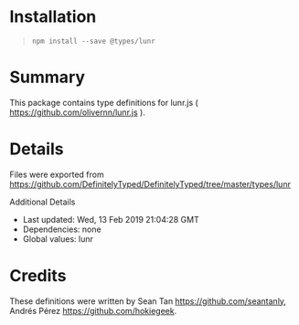 # Installation
> `npm install --save @types/lunr`

# Summary
This package contains type definitions for lunr.js ( https://github.com/olivernn/lunr.js ).

# Details
Files were exported from https://github.com/DefinitelyTyped/DefinitelyTyped/tree/master/types/lunr

Additional Details
 * Last updated: Wed, 13 Feb 2019 21:04:28 GMT
 * Dependencies: none
 * Global values: lunr

# Credits
These definitions were written by Sean Tan <https://github.com/seantanly>, Andrés Pérez <https://github.com/hokiegeek>.
